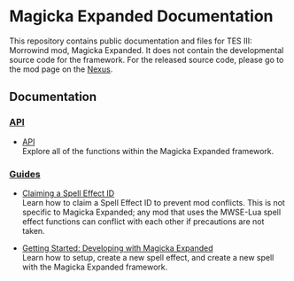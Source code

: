 # Magicka Expanded Documentation
This repository contains public documentation and files for TES III: Morrowind mod, Magicka Expanded. It does not contain the developmental source code for the framework. For the released source code, please go to the mod page on the [Nexus](https://www.nexusmods.com/morrowind/mods/47111).

## Documentation  
### [API](docs/api)
* [API](docs/api)  
Explore all of the functions within the Magicka Expanded framework.

### [Guides](docs/guides)
* [Claiming a Spell Effect ID](docs/guides/claiming-a-spell-effect-id)  
Learn how to claim a Spell Effect ID to prevent mod conflicts. This is not specific to Magicka Expanded; any mod that uses the MWSE-Lua spell effect functions can conflict with each other if precautions are not taken.

* [Getting Started: Developing with Magicka Expanded](docs/guides/getting-started-developing-with-magicka-expanded)  
Learn how to setup, create a new spell effect, and create a new spell with the Magicka Expanded framework. 
